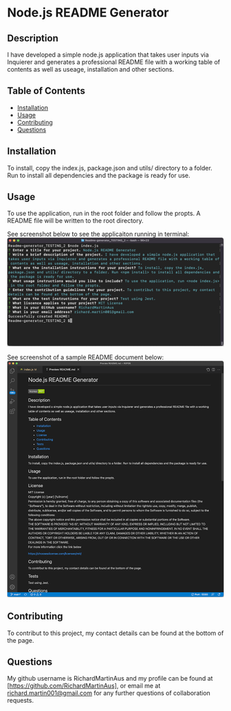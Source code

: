 # Node.js README Generator

## Description

I have developed a simple node.js application that takes user inputs via Inquierer and generates a professional README file with a working table of contents as well as useage, installation and other sections.

## Table of Contents

- [Installation](#installation)
- [Usage](#usage)
- [Contributing](#contributing)
- [Questions](#questions)

## Installation

To install, copy the index.js, package.json and utils/ directory to a folder. Run <npm install> to install all dependencies and the package is ready for use.

## Usage

To use the application, run <node index.js> in the root folder and follow the propts. A README file will be written to the root directory.

See screenshot below to see the applicaiton running in terminal:
![Screenshot of app in terminal](./assets/screenshot01.png)

See screenshot of a sample README document below:
![Screenshot of app in terminal](./assets/screenshot02.png)

## Contributing

To contribut to this project, my contact details can be found at the bottom of the page.

## Questions

My github username is RichardMartinAus and my profile can be found at [https://github.com/RichardMartinAus], or email me at richard.martin001@gmail.com for any further questions of collaboration requests.

